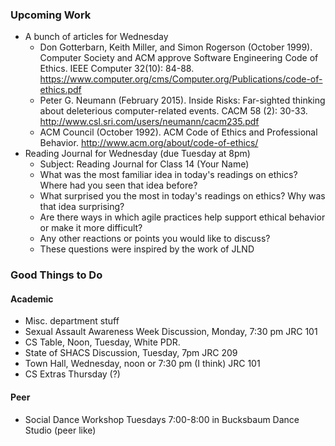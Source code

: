 ### Upcoming Work

* A bunch of articles for Wednesday
    * Don Gotterbarn, Keith Miller, and Simon Rogerson (October 1999). Computer Society and ACM approve Software Engineering Code of Ethics. IEEE Computer 32(10): 84-88.  <https://www.computer.org/cms/Computer.org/Publications/code-of-ethics.pdf>
    * Peter G. Neumann (February 2015). Inside Risks: Far-sighted thinking about deleterious computer-related events. CACM 58 (2): 30-33. <http://www.csl.sri.com/users/neumann/cacm235.pdf>
    * ACM Council (October 1992).  ACM Code of Ethics and Professional Behavior. <http://www.acm.org/about/code-of-ethics/>
* Reading Journal for Wednesday (due Tuesday at 8pm)
    * Subject: Reading Journal for Class 14 (Your Name)
    * What was the most familiar idea in today's readings on ethics? Where had you seen that idea before?
    * What surprised you the most in today's readings on ethics? Why was that idea surprising?
    * Are there ways in which agile practices help support ethical behavior or make it more difficult?
    * Any other reactions or points you would like to discuss?
    * These questions were inspired by the work of JLND

### Good Things to Do

#### Academic

* Misc. department stuff
* Sexual Assault Awareness Week Discussion, Monday, 7:30 pm JRC 101
* CS Table, Noon, Tuesday, White PDR.
* State of SHACS Discussion, Tuesday, 7pm JRC 209
* Town Hall, Wednesday, noon or 7:30 pm (I think) JRC 101
* CS Extras Thursday (?)

#### Peer

* Social Dance Workshop Tuesdays 7:00-8:00 in Bucksbaum Dance Studio
  (peer like)

